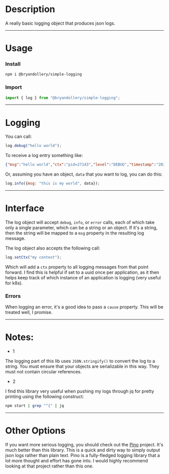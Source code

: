 # Description

A really basic logging object that produces json logs. 


---
# Usage

### Install
```bash
npm i @bryandollery/simple-logging
```

### Import

```javascript
import { log } from "@bryandollery/simple-logging";
```


---
# Logging
You can call:

```javascript
log.debug("hello world");
```

To receive a log entry something like:

```json
{"msg":"hello world","ctx":"pid=27143","level":"DEBUG","timestamp":"2022-03-29T09:14:09.863Z","time":1648545249863}
```

Or, assuming you have an object, `data` that you want to log, you can do this:

```javascript
log.info({msg: "this is my world", data});
```


---
# Interface
The log object will accept `debug`, `info`, or `error` calls, each of which take only a single parameter, which can be a string or an object. If it's a string, then the string will be mapped to a `msg` property in the resulting log message.

The log object also accepts the following call:

```javascript
log.setCtx("my context");
```

Which will add a `ctx` property to all logging messages from that point forward. I find this is helpful if set to a uuid once per application, as it then helps keep track of which instance of an application is logging (very useful for k8s).

### Errors
When logging an error, it's a good idea to pass a `cause` property. This will be treated well, I promise.


---
# Notes:
* 1

The logging part of this lib uses `JSON.stringify()` to convert the log to a string. You must ensure that your objects are serializable in this way. They must not contain circular references.


* 2

I find this library very useful when pushing my logs through jq for pretty printing using the following construct:

```bash
npm start | grep "^{" | jq
```


---
# Other Options
If you want more serious logging, you should check out the [Pino](https://www.npmjs.com/package/pino) project. It's much better than this library. This is a quick and dirty way to simply output json logs rather than plain text. Pino is a fully-fledged logging library that a lot more thought and effort has gone into. I would highly recommend looking at that project rather than this one.
